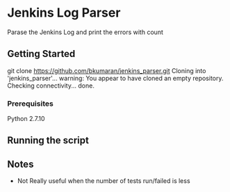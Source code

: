 # Jenkins Log Parser

Parase the Jenkins Log and print the errors with count

## Getting Started

git clone https://github.com/bkumaran/jenkins_parser.git
Cloning into 'jenkins_parser'...
warning: You appear to have cloned an empty repository.
Checking connectivity... done.


### Prerequisites

Python 2.7.10

## Running the script


## Notes
* Not Really useful when the number of tests run/failed is less


